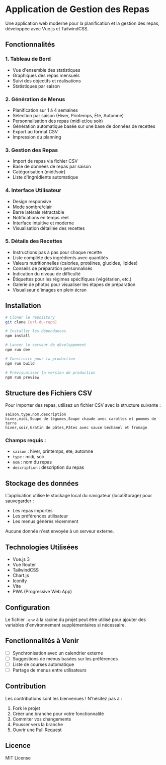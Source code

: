 # Application de Gestion des Repas

Une application web moderne pour la planification et la gestion des repas, développée avec Vue.js et TailwindCSS.

## Fonctionnalités

### 1. Tableau de Bord
- Vue d'ensemble des statistiques
- Graphiques des repas mensuels
- Suivi des objectifs et réalisations
- Statistiques par saison

### 2. Génération de Menus
- Planification sur 1 à 4 semaines
- Sélection par saison (Hiver, Printemps, Été, Automne)
- Personnalisation des repas (midi et/ou soir)
- Génération automatique basée sur une base de données de recettes
- Export au format CSV
- Impression du planning

### 3. Gestion des Repas
- Import de repas via fichier CSV
- Base de données de repas par saison
- Catégorisation (midi/soir)
- Liste d'ingrédients automatique

### 4. Interface Utilisateur
- Design responsive
- Mode sombre/clair
- Barre latérale rétractable
- Notifications en temps réel
- Interface intuitive et moderne
- Visualisation détaillée des recettes

### 5. Détails des Recettes
- Instructions pas à pas pour chaque recette
- Liste complète des ingrédients avec quantités
- Valeurs nutritionnelles (calories, protéines, glucides, lipides)
- Conseils de préparation personnalisés
- Indication du niveau de difficulté
- Étiquettes pour les régimes spécifiques (végétarien, etc.)
- Galerie de photos pour visualiser les étapes de préparation
- Visualiseur d'images en plein écran

## Installation

```bash
# Cloner le repository
git clone [url-du-repo]

# Installer les dépendances
npm install

# Lancer le serveur de développement
npm run dev

# Construire pour la production
npm run build

# Prévisualiser la version de production
npm run preview
```

## Structure des Fichiers CSV

Pour importer des repas, utilisez un fichier CSV avec la structure suivante :

```csv
saison,type,nom,description
hiver,midi,Soupe de légumes,Soupe chaude avec carottes et pommes de terre
hiver,soir,Gratin de pâtes,Pâtes avec sauce béchamel et fromage
```

### Champs requis :
- `saison` : hiver, printemps, ete, automne
- `type` : midi, soir
- `nom` : nom du repas
- `description` : description du repas

## Stockage des données

L'application utilise le stockage local du navigateur (localStorage) pour sauvegarder :
- Les repas importés
- Les préférences utilisateur
- Les menus générés récemment

Aucune donnée n'est envoyée à un serveur externe.

## Technologies Utilisées

- Vue.js 3
- Vue Router
- TailwindCSS
- Chart.js
- Iconify
- Vite
- PWA (Progressive Web App)

## Configuration

Le fichier `.env` à la racine du projet peut être utilisé pour ajouter des variables d'environnement supplémentaires si nécessaire.

## Fonctionnalités à Venir

- [ ] Synchronisation avec un calendrier externe
- [ ] Suggestions de menus basées sur les préférences
- [ ] Liste de courses automatique
- [ ] Partage de menus entre utilisateurs

## Contribution

Les contributions sont les bienvenues ! N'hésitez pas à :
1. Fork le projet
2. Créer une branche pour votre fonctionnalité
3. Commiter vos changements
4. Pousser vers la branche
5. Ouvrir une Pull Request

## Licence

MIT License
